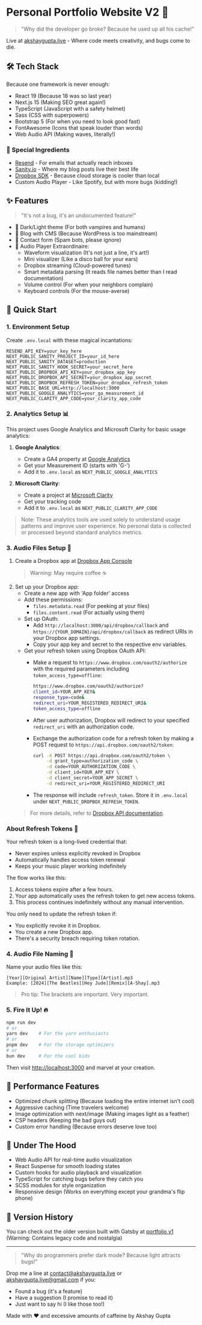 # Personal Portfolio Website V2 🚀

> "Why did the developer go broke? Because he used up all his cache!"

Live at [akshaygupta.live](https://akshaygupta.live) - Where code meets creativity, and bugs come to die.

## 🛠️ Tech Stack

Because one framework is never enough:

- React 19 (Because 18 was so last year)
- Next.js 15 (Making SEO great again!)
- TypeScript (JavaScript with a safety helmet)
- Sass (CSS with superpowers)
- Bootstrap 5 (For when you need to look good fast)
- FontAwesome (Icons that speak louder than words)
- Web Audio API (Making waves, literally!)

### 🌟 Special Ingredients

- [Resend](https://resend.com) - For emails that actually reach inboxes
- [Sanity.io](https://www.sanity.io) - Where my blog posts live their best life
- [Dropbox SDK](https://github.com/dropbox/dropbox-sdk-js) - Because cloud storage is cooler than local
- Custom Audio Player - Like Spotify, but with more bugs (kidding!)

## ✨ Features

> "It's not a bug, it's an undocumented feature!"

- 🌃 Dark/Light theme (For both vampires and humans)
- 📝 Blog with CMS (Because WordPress is too mainstream)
- 📧 Contact form (Spam bots, please ignore)
- 🎵 Audio Player Extraordinaire:
  - Waveform visualization (It's not just a line, it's art!)
  - Mini visualizer (Like a disco ball for your ears)
  - Dropbox streaming (Cloud-powered tunes)
  - Smart metadata parsing (It reads file names better than I read documentation)
  - Volume control (For when your neighbors complain)
  - Keyboard controls (For the mouse-averse)

## 🚀 Quick Start

### 1. Environment Setup

Create `.env.local` with these magical incantations:

```env
RESEND_API_KEY=your_key_here
NEXT_PUBLIC_SANITY_PROJECT_ID=your_id_here
NEXT_PUBLIC_SANITY_DATASET=production
NEXT_PUBLIC_SANITY_HOOK_SECRET=your_secret_here
NEXT_PUBLIC_DROPBOX_API_KEY=your_dropbox_app_key
NEXT_PUBLIC_DROPBOX_API_SECRET=your_dropbox_app_secret
NEXT_PUBLIC_DROPBOX_REFRESH_TOKEN=your_dropbox_refresh_token
NEXT_PUBLIC_BASE_URL=http://localhost:3000
NEXT_PUBLIC_GOOGLE_ANALYTICS=your_ga_measurement_id
NEXT_PUBLIC_CLARITY_APP_CODE=your_clarity_app_code
```

### 2. Analytics Setup 📊

This project uses Google Analytics and Microsoft Clarity for basic usage analytics:

1. **Google Analytics**:
   - Create a GA4 property at [Google Analytics](https://analytics.google.com)
   - Get your Measurement ID (starts with 'G-')
   - Add it to `.env.local` as `NEXT_PUBLIC_GOOGLE_ANALYTICS`

2. **Microsoft Clarity**:
   - Create a project at [Microsoft Clarity](https://clarity.microsoft.com)
   - Get your tracking code
   - Add it to `.env.local` as `NEXT_PUBLIC_CLARITY_APP_CODE`

> Note: These analytics tools are used solely to understand usage patterns and improve user experience. No personal data is collected or processed beyond standard analytics metrics.

### 3. Audio Files Setup 🎵

1. Create a Dropbox app at [Dropbox App Console](https://www.dropbox.com/developers/apps)
   > Warning: May require coffee ☕
2. Set up your Dropbox app:
   - Create a new app with 'App folder' access
   - Add these permissions:
     - `files.metadata.read` (For peeking at your files)
     - `files.content.read` (For actually using them)
   - Set up OAuth:
     - Add `http://localhost:3000/api/dropbox/callback` and `https://{YOUR_DOMAIN}/api/dropbox/callback` as redirect URIs in your Dropbox app settings.
     - Copy your app key and secret to the respective env variables.
   - Get your refresh token using Dropbox OAuth API:
     - Make a request to `https://www.dropbox.com/oauth2/authorize` with the required parameters including `token_access_type=offline`:

       ```bash
       https://www.dropbox.com/oauth2/authorize?
       client_id=YOUR_APP_KEY&
       response_type=code&
       redirect_uri=YOUR_REGISTERED_REDIRECT_URI&
       token_access_type=offline
       ```

     - After user authorization, Dropbox will redirect to your specified `redirect_uri` with an authorization code.
     - Exchange the authorization code for a refresh token by making a POST request to `https://api.dropbox.com/oauth2/token`:

       ```bash
       curl -X POST https://api.dropbox.com/oauth2/token \
            -d grant_type=authorization_code \
            -d code=YOUR_AUTHORIZATION_CODE \
            -d client_id=YOUR_APP_KEY \
            -d client_secret=YOUR_APP_SECRET \
            -d redirect_uri=YOUR_REGISTERED_REDIRECT_URI
       ```

     - The response will include `refresh_token`. Store it in `.env.local` under `NEXT_PUBLIC_DROPBOX_REFRESH_TOKEN`.
   > For more details, refer to [Dropbox API documentation](https://www.dropbox.com/developers/documentation/http/documentation).

### About Refresh Tokens 🔄

Your refresh token is a long-lived credential that:

- Never expires unless explicitly revoked in Dropbox
- Automatically handles access token renewal
- Keeps your music player working indefinitely

The flow works like this:

1. Access tokens expire after a few hours.
2. Your app automatically uses the refresh token to get new access tokens.
3. This process continues indefinitely without any manual intervention.

You only need to update the refresh token if:

- You explicitly revoke it in Dropbox.
- You create a new Dropbox app.
- There's a security breach requiring token rotation.

### 4. Audio File Naming 🎵

Name your audio files like this:

```text
[Year][Original Artist][Name][Type][Artist].mp3
Example: [2024][The Beatles][Hey Jude][Remix][A-Shay].mp3
```

> Pro tip: The brackets are important. Very important.

### 5. Fire It Up! 🔥

```bash
npm run dev
# or
yarn dev    # For the yarn enthusiasts
# or
pnpm dev    # For the storage optimizers
# or
bun dev     # For the cool kids
```

Then visit [http://localhost:3000](http://localhost:3000) and marvel at your creation.

## 🎯 Performance Features

- Optimized chunk splitting (Because loading the entire internet isn't cool)
- Aggressive caching (Time travelers welcome)
- Image optimization with next/image (Making images light as a feather)
- CSP headers (Keeping the bad guys out)
- Custom error handling (Because errors deserve love too)

## 🧬 Under The Hood

- Web Audio API for real-time audio visualization
- React Suspense for smooth loading states
- Custom hooks for audio playback and visualization
- TypeScript for catching bugs before they catch you
- SCSS modules for style organization
- Responsive design (Works on everything except your grandma's flip phone)

## 🔄 Version History

You can check out the older version built with Gatsby at [portfolio v1](https://github.com/gupta-akshay/portfolio) (Warning: Contains legacy code and nostalgia)

---

> "Why do programmers prefer dark mode? Because light attracts bugs!"

Drop me a line at [contact@akshaygupta.live](contact@akshaygupta.live) or [akshaygupta.live@gmail.com](akshaygupta.live@gmail.com) if you:

- Found a bug (it's a feature)
- Have a suggestion (I promise to read it)
- Just want to say hi (I like those too!)

Made with ❤️ and excessive amounts of caffeine by Akshay Gupta

